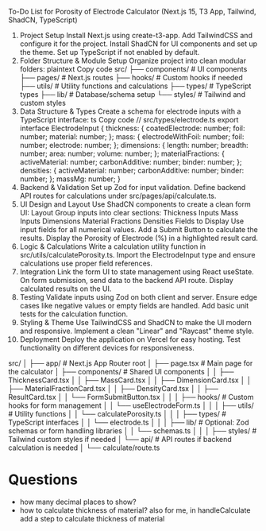 To-Do List for Porosity of Electrode Calculator (Next.js 15, T3 App, Tailwind, ShadCN, TypeScript)

1. Project Setup
   Install Next.js using create-t3-app.
   Add TailwindCSS and configure it for the project.
   Install ShadCN for UI components and set up the theme.
   Set up TypeScript if not enabled by default.
2. Folder Structure & Module Setup
   Organize project into clean modular folders:
   plaintext
   Copy code
   src/
   ├── components/ # UI components
   ├── pages/ # Next.js routes
   ├── hooks/ # Custom hooks if needed
   ├── utils/ # Utility functions and calculations
   ├── types/ # TypeScript types
   ├── lib/ # Database/schema setup
   └── styles/ # Tailwind and custom styles
3. Data Structure & Types
   Create a schema for electrode inputs with a TypeScript interface:
   ts
   Copy code
   // src/types/electrode.ts
   export interface ElectrodeInput {
   thickness: {
   coatedElectrode: number;
   foil: number;
   material: number;
   };
   mass: {
   electrodeWithFoil: number;
   foil: number;
   electrode: number;
   };
   dimensions: {
   length: number;
   breadth: number;
   area: number;
   volume: number;
   };
   materialFractions: {
   activeMaterial: number;
   carbonAdditive: number;
   binder: number;
   };
   densities: {
   activeMaterial: number;
   carbonAdditive: number;
   binder: number;
   };
   massMg: number;
   }
4. Backend & Validation
   Set up Zod for input validation.
   Define backend API routes for calculations under src/pages/api/calculate.ts.
5. UI Design and Layout
   Use ShadCN components to create a clean form UI:
   Layout
   Group inputs into clear sections:
   Thickness Inputs
   Mass Inputs
   Dimensions
   Material Fractions
   Densities
   Fields to Display
   Use input fields for all numerical values.
   Add a Submit Button to calculate the results.
   Display the Porosity of Electrode (%) in a highlighted result card.
6. Logic & Calculations
   Write a calculation utility function in src/utils/calculatePorosity.ts.
   Import the ElectrodeInput type and ensure calculations use proper field references.
7. Integration
   Link the form UI to state management using React useState.
   On form submission, send data to the backend API route.
   Display calculated results on the UI.
8. Testing
   Validate inputs using Zod on both client and server.
   Ensure edge cases like negative values or empty fields are handled.
   Add basic unit tests for the calculation function.
9. Styling & Theme
   Use TailwindCSS and ShadCN to make the UI modern and responsive.
   Implement a clean "Linear" and "Raycast" theme style.
10. Deployment
    Deploy the application on Vercel for easy hosting.
    Test functionality on different devices for responsiveness.

src/
│
├── app/ # Next.js App Router root
│ ├── page.tsx # Main page for the calculator
│ ├── components/ # Shared UI components
│ │ ├── ThicknessCard.tsx
│ │ ├── MassCard.tsx
│ │ ├── DimensionCard.tsx
│ │ ├── MaterialFractionCard.tsx
│ │ ├── DensityCard.tsx
│ │ ├── ResultCard.tsx
│ │ └── FormSubmitButton.tsx
│ │
│ ├── hooks/ # Custom hooks for form management
│ │ └── useElectrodeForm.ts
│ │
│ ├── utils/ # Utility functions
│ │ └── calculatePorosity.ts
│ │
│ ├── types/ # TypeScript interfaces
│ │ └── electrode.ts
│ │
│ ├── lib/ # Optional: Zod schemas or form handling libraries
│ │ └── schemas.ts
│ │
│ ├── styles/ # Tailwind custom styles if needed
│ └── api/ # API routes if backend calculation is needed
│ └── calculate/route.ts

# Questions

- how many decimal places to show?
- how to calculate thickness of material? also for me, in handleCalculate add a step to calculate thickness of material
